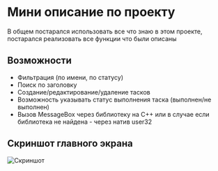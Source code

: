 
# Мини описание по проекту

В общем постарался использовать все что знаю в этом проекте, постарался реализовать все функции что были описаны
## Возможности

- Фильтрация (по имени, по статусу)
- Поиск по заголовку
- Создание/редактирование/удаление тасков
- Возможность указывать статус выполнения таска (выполнен/не выполнен)
- Вызов MessageBox через библиотеку на C++ или в случае если библиотека не найдена - через натив user32
## Скриншот главного экрана

![Скриншот](https://i.imgur.com/lPDzUBH.png)